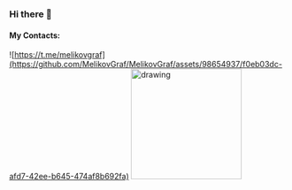 ### Hi there 👋

#### My Contacts:
![https://t.me/melikovgraf](https://github.com/MelikovGraf/MelikovGraf/assets/98654937/f0eb03dc-afd7-42ee-b645-474af8b692fa)
<img src="![[drawing.jpg](https://t.me/melikovgraf)](https://github.com/MelikovGraf/MelikovGraf/assets/98654937/f0eb03dc-afd7-42ee-b645-474af8b692fa)" alt="drawing" width="200"/>
<!--
**MelikovGraf/MelikovGraf** is a ✨ _special_ ✨ repository because its `README.md` (this file) appears on your GitHub profile.

Here are some ideas to get you started:

- 🔭 I’m currently working on ...
- 🌱 I’m currently learning ...
- 👯 I’m looking to collaborate on ...
- 🤔 I’m looking for help with ...
- 💬 Ask me about ...
- 📫 How to reach me: ...
- 😄 Pronouns: ...
- ⚡ Fun fact: ...
-->
